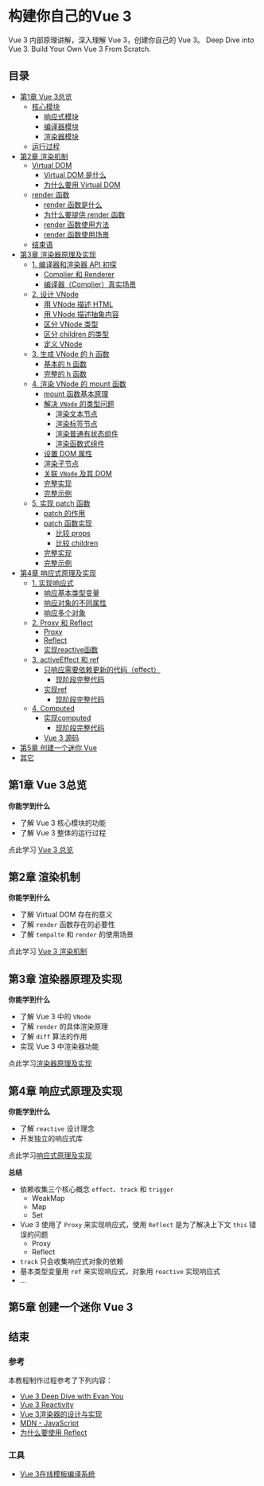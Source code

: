# 构建你自己的Vue 3
Vue 3 内部原理讲解，深入理解 Vue 3，创建你自己的 Vue 3。
Deep Dive into Vue 3. Build Your Own Vue 3 From Scratch.

## 目录

  - [第1章 Vue 3总览](#第1章-vue-3总览)
    - [核心模块](./course/chapter1/OVERVIEW.md#核心模块)
      - [响应式模块](./course/chapter1/OVERVIEW.md#响应式模块)
      - [编译器模块](./course/chapter1/OVERVIEW.md#编译器模块)
      - [渲染器模块](./course/chapter1/OVERVIEW.md#渲染器模块)
    - [运行过程](./course/chapter1/OVERVIEW.md#运行过程)
  - [第2章 渲染机制](#第2章-渲染机制)
    - [Virtual DOM](./course/chapter2/RENDERER.md#virtual-dom)
      - [Virtual DOM 是什么](./course/chapter2/RENDERER.md#virtual-dom-是什么)
      - [为什么要用 Virtual DOM](./course/chapter2/RENDERER.md#为什么要用-virtual-dom)
    - [render 函数](./course/chapter2/RENDERER.md#render-函数)
      - [render 函数是什么](./course/chapter2/RENDERER.md#render-函数是什么)
      - [为什么要提供 render 函数](./course/chapter2/RENDERER.md#为什么要提供-render-函数)
      - [render 函数使用方法](./course/chapter2/RENDERER.md#render-函数使用方法)
      - [render 函数使用场景](./course/chapter2/RENDERER.md#render-函数使用场景)
    - [结束语](./course/chapter2/RENDERER.md#结束语)
  - [第3章 渲染器原理及实现](#第3章-渲染器原理及实现)
    - [1. 编译器和渲染器 API 初探](./course/chapter3/1.API.md#1-编译器和渲染器-api-初探)
      - [Complier 和 Renderer](./course/chapter3/1.API.md#complier-和-renderer)
      - [编译器（Complier）真实场景](./course/chapter3/1.API.md#编译器complier真实场景)
    - [2. 设计 VNode](./course/chapter3/2.VNODE.md#2-设计-vnode)
      - [用 VNode 描述 HTML](./course/chapter3/2.VNODE.md#用-vnode-描述-html)
      - [用 VNode 描述抽象内容](./course/chapter3/2.VNODE.md#用-vnode-描述抽象内容)
      - [区分 VNode 类型](./course/chapter3/2.VNODE.md#区分-vnode-类型)
      - [区分 children 的类型](./course/chapter3/2.VNODE.md#区分-children-的类型)
      - [定义 VNode](./course/chapter3/2.VNODE.md#定义-vnode)
    - [3. 生成 VNode 的 h 函数](./course/chapter3/3.HFUNCTION.md#3-生成-vnode-的-h-函数)
      - [基本的 h 函数](./course/chapter3/3.HFUNCTION.md#基本的-h-函数)
      - [完整的 h 函数](./course/chapter3/3.HFUNCTION.md#完整的-h-函数)
    - [4. 渲染 VNode 的 mount 函数](./course/chapter3/4.MOUNT.md#4-渲染-vnode-的-mount-函数)
      - [mount 函数基本原理](./course/chapter3/4.MOUNT.md#mount-函数基本原理)
      - [解决 `VNode` 的类型问题](./course/chapter3/4.MOUNT.md#解决-vnode-的类型问题)
        - [渲染文本节点](./course/chapter3/4.MOUNT.md#渲染文本节点)
        - [渲染标签节点](./course/chapter3/4.MOUNT.md#渲染标签节点)
        - [渲染普通有状态组件](./course/chapter3/4.MOUNT.md#渲染普通有状态组件)
        - [渲染函数式组件](./course/chapter3/4.MOUNT.md#渲染函数式组件)
      - [设置 DOM 属性](./course/chapter3/4.MOUNT.md#设置-dom-属性)
      - [渲染子节点](./course/chapter3/4.MOUNT.md#渲染子节点)
      - [关联 `VNode` 及其 DOM](./course/chapter3/4.MOUNT.md#关联-vnode-及其-dom)
      - [完整实现](./course/chapter3/4.MOUNT.md#完整实现)
      - [完整示例](./course/chapter3/4.MOUNT.md#完整示例)
    - [5. 实现 patch 函数](./course/chapter3/5.PATCH.md#5-实现-patch-函数)
      - [patch 的作用](./course/chapter3/5.PATCH.md#patch-的作用)
      - [patch 函数实现](./course/chapter3/5.PATCH.md#patch-函数实现)
        - [比较 props](./course/chapter3/5.PATCH.md#比较-props)
        - [比较 children](./course/chapter3/5.PATCH.md#比较-children)
      - [完整实现](./course/chapter3/5.PATCH.md#完整实现)
      - [完整示例](./course/chapter3/5.PATCH.md#完整示例)
  - [第4章 响应式原理及实现](#第4章-响应式原理及实现)
    - [1. 实现响应式](./course/chapter4/1.REACTIVITY.md#1-实现响应式)
      - [响应基本类型变量](./course/chapter4/1.REACTIVITY.md#响应基本类型变量)
      - [响应对象的不同属性](./course/chapter4/1.REACTIVITY.md#响应对象的不同属性)
      - [响应多个对象](./course/chapter4/1.REACTIVITY.md#响应多个对象)
    - [2. Proxy 和 Reflect](./coursee/../course/chapter4/2.PROXY&REFLECT.md#2-proxy-和-reflect)
      - [Proxy](./coursee/../course/chapter4/2.PROXY&REFLECT.md#proxy)
      - [Reflect](./coursee/../course/chapter4/2.PROXY&REFLECT.md#reflect)
      - [实现reactive函数](./coursee/../course/chapter4/2.PROXY&REFLECT.md#实现reactive函数)
    - [3. activeEffect 和 ref](./course/chapter4/3.ACTIVEEFFECT&REF.md#3-activeeffect-和-ref)
      - [只响应需要依赖更新的代码（effect）](./course/chapter4/3.ACTIVEEFFECT&REF.md#只响应需要依赖更新的代码effect)
        - [现阶段完整代码](./course/chapter4/3.ACTIVEEFFECT&REF.md#现阶段完整代码)
      - [实现ref](./course/chapter4/3.ACTIVEEFFECT&REF.md#实现ref)
        - [现阶段完整代码](./course/chapter4/3.ACTIVEEFFECT&REF.md#现阶段完整代码-1)
    - [4. Computed](./course/chapter4/4.COMPUTED.md#lesson4---computed)
      - [实现computed](./course/chapter4/4.COMPUTED.md#实现computed)
        - [现阶段完整代码](./course/chapter4/4.COMPUTED.md#现阶段完整代码-2)
      - [Vue 3 源码](./course/chapter4/4.COMPUTED.md#vue-3-源码)
  - [第5章 创建一个迷你 Vue](#第5章-创建一个迷你-vue)
  - [其它](#其它)

## 第1章 Vue 3总览

**你能学到什么**
- 了解 Vue 3 核心模块的功能
- 了解 Vue 3 整体的运行过程

点此学习 [Vue 3 总览](./course/chapter1/OVERVIEW.md)

## 第2章 渲染机制
**你能学到什么**
- 了解 Virtual DOM 存在的意义
- 了解 `render` 函数存在的必要性
- 了解 `tempalte` 和 `render` 的使用场景

点此学习 [Vue 3 渲染机制](./course/chapter2/RENDERER.md)

## 第3章 渲染器原理及实现

**你能学到什么**
- 了解 Vue 3 中的 `VNode`
- 了解 `render` 的具体渲染原理
- 了解 `diff` 算法的作用
- 实现 Vue 3 中渲染器功能

点此学习[渲染器原理及实现](./course/chapter3/OVERVIEW.md)

## 第4章 响应式原理及实现

**你能学到什么**
- 了解 `reactive` 设计理念
- 开发独立的响应式库

点此学习[响应式原理及实现](./chapter4/OVERVIEW.md)

**总结**

- 依赖收集三个核心概念 `effect`、`track` 和 `trigger`
  - WeakMap
  - Map
  - Set
- Vue 3 使用了 `Proxy` 来实现响应式，使用 `Reflect` 是为了解决上下文 `this` 错误的问题
  - Proxy
  - Reflect
- `track` 只会收集响应式对象的依赖
- 基本类型变量用 `ref` 来实现响应式，对象用 `reactive` 实现响应式
- ...

## 第5章 创建一个迷你 Vue 3


## 结束
### 参考
本教程制作过程参考了下列内容：
- [Vue 3 Deep Dive with Evan You](https://www.vuemastery.com/courses/vue3-deep-dive-with-evan-you/parting-words)
- [Vue 3 Reactivity](https://www.vuemastery.com/courses/vue-3-reactivity/reading-source-code-with-evan-you)
- [Vue 3渲染器的设计与实现](http://hcysun.me/vue-design/zh/essence-of-comp.html#%E7%BB%84%E4%BB%B6%E7%9A%84%E4%BA%A7%E5%87%BA%E6%98%AF%E4%BB%80%E4%B9%88)
- [MDN - JavaScript](https://developer.mozilla.org/zh-CN/docs/Web/JavaScript)
- [为什么要使用 Reflect](https://javascript.info/proxy?tdsourcetag=s_pctim_aiomsg#proxying-a-getter)

### 工具
- [Vue 3在线模板编译系统](https://vue-next-template-explorer.netlify.app/)